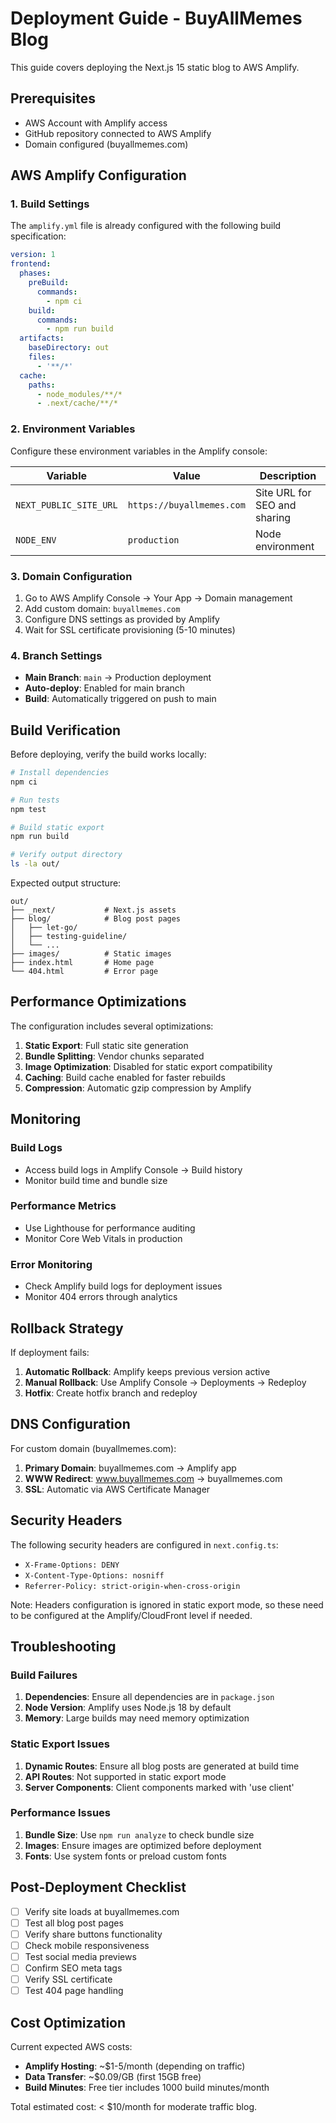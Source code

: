 # Deployment Guide - BuyAllMemes Blog

This guide covers deploying the Next.js 15 static blog to AWS Amplify.

## Prerequisites

- AWS Account with Amplify access
- GitHub repository connected to AWS Amplify
- Domain configured (buyallmemes.com)

## AWS Amplify Configuration

### 1. Build Settings

The `amplify.yml` file is already configured with the following build specification:

```yaml
version: 1
frontend:
  phases:
    preBuild:
      commands:
        - npm ci
    build:
      commands:
        - npm run build
  artifacts:
    baseDirectory: out
    files:
      - '**/*'
  cache:
    paths:
      - node_modules/**/*
      - .next/cache/**/*
```

### 2. Environment Variables

Configure these environment variables in the Amplify console:

| Variable | Value | Description |
|----------|-------|-------------|
| `NEXT_PUBLIC_SITE_URL` | `https://buyallmemes.com` | Site URL for SEO and sharing |
| `NODE_ENV` | `production` | Node environment |

### 3. Domain Configuration

1. Go to AWS Amplify Console → Your App → Domain management
2. Add custom domain: `buyallmemes.com`
3. Configure DNS settings as provided by Amplify
4. Wait for SSL certificate provisioning (5-10 minutes)

### 4. Branch Settings

- **Main Branch**: `main` → Production deployment
- **Auto-deploy**: Enabled for main branch
- **Build**: Automatically triggered on push to main

## Build Verification

Before deploying, verify the build works locally:

```bash
# Install dependencies
npm ci

# Run tests
npm test

# Build static export
npm run build

# Verify output directory
ls -la out/
```

Expected output structure:
```
out/
├── _next/           # Next.js assets
├── blog/            # Blog post pages
│   ├── let-go/
│   ├── testing-guideline/
│   └── ...
├── images/          # Static images
├── index.html       # Home page
└── 404.html         # Error page
```

## Performance Optimizations

The configuration includes several optimizations:

1. **Static Export**: Full static site generation
2. **Bundle Splitting**: Vendor chunks separated
3. **Image Optimization**: Disabled for static export compatibility
4. **Caching**: Build cache enabled for faster rebuilds
5. **Compression**: Automatic gzip compression by Amplify

## Monitoring

### Build Logs
- Access build logs in Amplify Console → Build history
- Monitor build time and bundle size

### Performance Metrics
- Use Lighthouse for performance auditing
- Monitor Core Web Vitals in production

### Error Monitoring
- Check Amplify build logs for deployment issues
- Monitor 404 errors through analytics

## Rollback Strategy

If deployment fails:

1. **Automatic Rollback**: Amplify keeps previous version active
2. **Manual Rollback**: Use Amplify Console → Deployments → Redeploy
3. **Hotfix**: Create hotfix branch and redeploy

## DNS Configuration

For custom domain (buyallmemes.com):

1. **Primary Domain**: buyallmemes.com → Amplify app
2. **WWW Redirect**: www.buyallmemes.com → buyallmemes.com
3. **SSL**: Automatic via AWS Certificate Manager

## Security Headers

The following security headers are configured in `next.config.ts`:

- `X-Frame-Options: DENY`
- `X-Content-Type-Options: nosniff`
- `Referrer-Policy: strict-origin-when-cross-origin`

Note: Headers configuration is ignored in static export mode, so these need to be configured at the Amplify/CloudFront level if needed.

## Troubleshooting

### Build Failures

1. **Dependencies**: Ensure all dependencies are in `package.json`
2. **Node Version**: Amplify uses Node.js 18 by default
3. **Memory**: Large builds may need memory optimization

### Static Export Issues

1. **Dynamic Routes**: Ensure all blog posts are generated at build time
2. **API Routes**: Not supported in static export mode
3. **Server Components**: Client components marked with 'use client'

### Performance Issues

1. **Bundle Size**: Use `npm run analyze` to check bundle size
2. **Images**: Ensure images are optimized before deployment
3. **Fonts**: Use system fonts or preload custom fonts

## Post-Deployment Checklist

- [ ] Verify site loads at buyallmemes.com
- [ ] Test all blog post pages
- [ ] Verify share buttons functionality
- [ ] Check mobile responsiveness
- [ ] Test social media previews
- [ ] Confirm SEO meta tags
- [ ] Verify SSL certificate
- [ ] Test 404 page handling

## Cost Optimization

Current expected AWS costs:

- **Amplify Hosting**: ~$1-5/month (depending on traffic)
- **Data Transfer**: ~$0.09/GB (first 15GB free)
- **Build Minutes**: Free tier includes 1000 build minutes/month

Total estimated cost: < $10/month for moderate traffic blog.